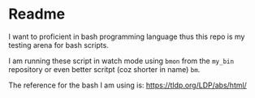 # Readme

I want to proficient in bash programming language thus this repo is my testing arena for bash scripts.

I am running these script in watch mode using `bmon` from the `my_bin` repository or even better scritpt (coz shorter in name) `bm`.

The reference for the bash I am using is: <https://tldp.org/LDP/abs/html/>